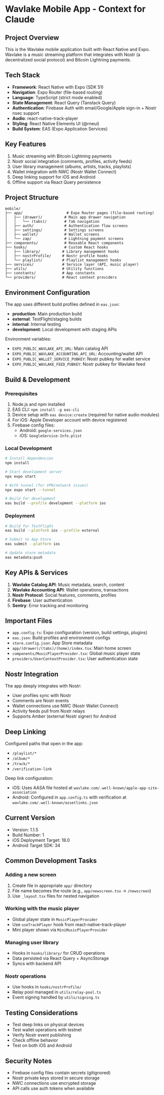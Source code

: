 # Wavlake Mobile App - Context for Claude

## Project Overview

This is the Wavlake mobile application built with React Native and Expo. Wavlake is a music streaming platform that integrates with Nostr (a decentralized social protocol) and Bitcoin Lightning payments.

## Tech Stack

- **Framework**: React Native with Expo (SDK 51)
- **Navigation**: Expo Router (file-based routing)
- **Language**: TypeScript (strict mode enabled)
- **State Management**: React Query (Tanstack Query)
- **Authentication**: Firebase Auth with email/Google/Apple sign-in + Nostr nsec support
- **Audio**: react-native-track-player
- **Styling**: React Native Elements UI (@rneui)
- **Build System**: EAS (Expo Application Services)

## Key Features

1. Music streaming with Bitcoin Lightning payments
2. Nostr social integration (comments, profiles, activity feeds)
3. User library management (albums, artists, tracks, playlists)
4. Wallet integration with NWC (Nostr Wallet Connect)
5. Deep linking support for iOS and Android
6. Offline support via React Query persistence

## Project Structure

```
mobile/
├── app/                    # Expo Router pages (file-based routing)
│   ├── (drawer)/          # Main app drawer navigation
│   │   └── (tabs)/        # Tab navigation
│   ├── auth/              # Authentication flow screens
│   ├── settings/          # Settings screens
│   ├── wallet/            # Wallet screens
│   └── zap/               # Lightning payment screens
├── components/            # Reusable React components
├── hooks/                 # Custom React hooks
│   ├── library/          # Library management hooks
│   ├── nostrProfile/     # Nostr profile hooks
│   └── playlist/         # Playlist management hooks
├── services/             # Service layer (API, music player)
├── utils/                # Utility functions
├── constants/            # App constants
└── providers/            # React context providers
```

## Environment Configuration

The app uses different build profiles defined in `eas.json`:

- **production**: Main production build
- **external**: TestFlight/staging builds
- **internal**: Internal testing
- **development**: Local development with staging APIs

Environment variables:

- `EXPO_PUBLIC_WAVLAKE_API_URL`: Main catalog API
- `EXPO_PUBLIC_WAVLAKE_ACCOUNTING_API_URL`: Accounting/wallet API
- `EXPO_PUBLIC_WALLET_SERVICE_PUBKEY`: Nostr pubkey for wallet service
- `EXPO_PUBLIC_WAVLAKE_FEED_PUBKEY`: Nostr pubkey for Wavlake feed

## Build & Development

### Prerequisites

1. Node.js and npm installed
2. EAS CLI: `npm install -g eas-cli`
3. Device setup with `eas device:create` (required for native audio modules)
4. For iOS: Apple Developer account with device registered
5. Firebase config files:
   - Android: `google-services.json`
   - iOS: `GoogleService-Info.plist`

### Local Development

```bash
# Install dependencies
npm install

# Start development server
npx expo start

# With tunnel (for VPN/network issues)
npx expo start --tunnel

# Build for development
eas build --profile development --platform ios
```

### Deployment

```bash
# Build for TestFlight
eas build --platform ios --profile external

# Submit to App Store
eas submit --platform ios

# Update store metadata
eas metadata:push
```

## Key APIs & Services

1. **Wavlake Catalog API**: Music metadata, search, content
2. **Wavlake Accounting API**: Wallet operations, transactions
3. **Nostr Protocol**: Social features, comments, profiles
4. **Firebase**: User authentication
5. **Sentry**: Error tracking and monitoring

## Important Files

- `app.config.ts`: Expo configuration (version, build settings, plugins)
- `eas.json`: Build profiles and environment configs
- `store.config.json`: App Store metadata
- `app/(drawer)/(tabs)/(home)/index.tsx`: Main home screen
- `components/MusicPlayerProvider.tsx`: Global music player state
- `providers/UserContextProvider.tsx`: User authentication state

## Nostr Integration

The app deeply integrates with Nostr:

- User profiles sync with Nostr
- Comments are Nostr events
- Wallet connections use NWC (Nostr Wallet Connect)
- Activity feeds pull from Nostr relays
- Supports Amber (external Nostr signer) for Android

## Deep Linking

Configured paths that open in the app:

- `/playlist/*`
- `/album/*`
- `/track/*`
- `/verification-link`

Deep link configuration:

- iOS: Uses AASA file hosted at `wavlake.com/.well-known/apple-app-site-association`
- Android: Configured in `app.config.ts` with verification at `wavlake.com/.well-known/assetlinks.json`

## Current Version

- Version: 1.1.5
- Build Number: 1
- iOS Deployment Target: 18.0
- Android Target SDK: 34

## Common Development Tasks

### Adding a new screen

1. Create file in appropriate `app/` directory
2. File name becomes the route (e.g., `app/newscreen.tsx` → `/newscreen`)
3. Use `_layout.tsx` files for nested navigation

### Working with the music player

- Global player state in `MusicPlayerProvider`
- Use `useTrackPlayer` hook from react-native-track-player
- Mini player shown via `MiniMusicPlayerProvider`

### Managing user library

- Hooks in `hooks/library/` for CRUD operations
- Data persisted via React Query + AsyncStorage
- Syncs with backend API

### Nostr operations

- Use hooks in `hooks/nostrProfile/`
- Relay pool managed in `utils/relay-pool.ts`
- Event signing handled by `utils/signing.ts`

## Testing Considerations

- Test deep links on physical devices
- Test wallet operations with testnet
- Verify Nostr event publishing
- Check offline behavior
- Test on both iOS and Android

## Security Notes

- Firebase config files contain secrets (gitignored)
- Nostr private keys stored in secure storage
- NWC connections use encrypted storage
- API calls use auth tokens when available

```

```
